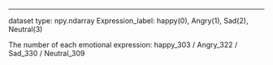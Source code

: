 -------------------------------------------
dataset type: npy.ndarray
Expression_label: happy(0), Angry(1), Sad(2), Neutral(3)

The number of each emotional expression: happy_303 / Angry_322 / Sad_330 / Neutral_309



